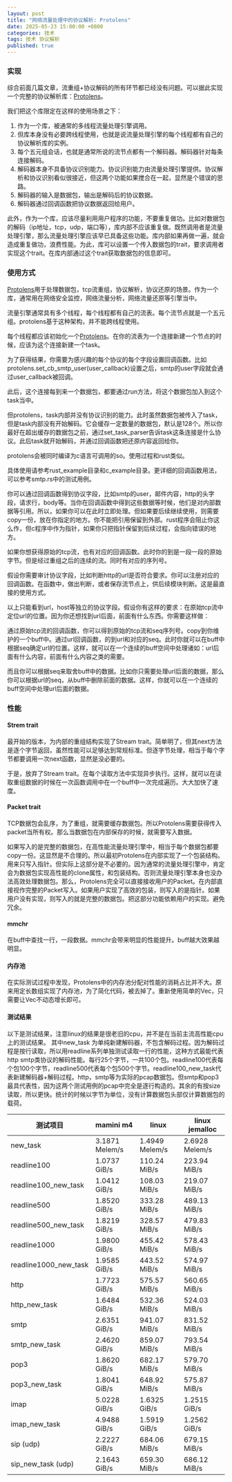 ```yaml
---
layout: post
title: "网络流量处理中的协议解析: Protolens"
date: 2025-05-23 15:00:00 +0800
categories: 技术
tags: 技术 协议解析
published: true
---
```


### 实现
综合前面几篇文章，流重组+协议解码的所有环节都已经没有问题。可以据此实现一个完整的协议解析库：[Protolens](https://github.com/chunhuitrue/protolens)。

我们把这个库限定在这样的使用场景之下：
1. 作为一个库，被通常的多线程流量处理引擎调用。
2. 但库本身没有必要跨线程使用，也就是说流量处理引擎的每个线程都有自己的协议解析库的实例。
3. 每个五元组会话，也就是通常所说的流节点都有一个解码器。解码器针对每条连接解码。
4. 解码器本身不具备协议识别能力。协议识别能力由流量处理引擎提供。协议解析和协议识别看似很接近，但这两个功能如果搅合在一起，显然是个错误的思路。
5. 解码器的输入是数据包，输出是解码后的协议数据。
6. 解码器通过回调函数把协议数据返回给用户。

此外，作为一个库，应该尽量利用用户程序的功能，不要重复做功。比如对数据包的解码（ip地址，tcp，udp，端口等），库内部不应该重复做。既然调用者是流量处理引擎，那么流量处理引擎应该早已具备这些功能。库内部如果再做一遍，就会造成重复做功，浪费性能。为此，库可以设置一个传入数据包的trait，要求调用者实现这个trait。在库内部通过这个trait获取数据包的信息即可。

### 使用方式
[Protolens](https://github.com/chunhuitrue/protolens)用于处理数据包，tcp流重组，协议解析，协议还原的场景。作为一个库，通常用在网络安全监控，网络流量分析，网络流量还原等引擎当中。

流量引擎通常具有多个线程，每个线程都有自己的流表。每个流节点就是一个五元组。protolens基于这种架构，并不能跨线程使用。

每个线程都应该初始化一个[Protolens](https://github.com/chunhuitrue/protolens)。在你的流表为一个连接新建一个节点的时候，应该为这个连接新建一个task。

为了获得结果，你需要为感兴趣的每个协议的每个字段设置回调函数。比如        protolens.set_cb_smtp_user(user_callback)设置之后，smtp的user字段就会通过user_callback被回调。

此后，这个连接每到来一个数据包，都要通过run方法，将这个数据包加入到这个task当中。

但protolens，task内部并没有协议识别的能力。此时虽然数据包被传入了task，但是task内部没有开始解码。它会缓存一定数量的数据包，默认是128个。所以你最好在超出缓存的数据包之前，通过set_task_parser告诉task这条连接是什么协议。此后task就开始解码，并通过回调函数把还原内容返回给你。

protolens会被同时编译为c语言可调用的so。使用过程和rust类似。

具体使用请参考rust_example目录和c_example目录。更详细的回调函数用法，可以参考smtp.rs中的测试用例。

你可以通过回调函数得到协议字段，比如smtp的user，邮件内容，http的头字段，请求行，body等。当你在回调函数中得到这些数据等时候，他们是对内部数据等引用。所以，如果你可以在此时立即处理。但如果要后续继续使用，则需要copy一份，放在你指定的地方。你不能把引用保留到外部。rust程序会阻止你这么作，但c程序中作为指针，如果你只把指针保留到后续过程，会指向错误的地方。

如果你想获得原始的tcp流，也有对应的回调函数。此时你的到是一段一段的原始字节。但是经过重组之后的连续的流。同时有对应的序列号。

假设你需要审计协议字段，比如判断http的url是否符合要求。你可以注册对应的回调函数。在函数中，做出判断，或者保存流节点上，供后续模块判断。这是最直接的使用方式。

以上只能看到url，host等独立的协议字段。假设你有这样的要求：在原始tcp流中定位url的位置。因为你还想找到url后面，前面有什么东西。你需要这样做：

通过原始tcp流的回调函数，你可以得到原始的tcp流和seq序列号。copy到你维护的一个buff中。通过url回调函数，的到url和对应的seq。此时你就可以在buff中根据seq确定url的位置。这样，就可以在一个连续的buff空间中处理诸如：url后面有什么内容，前面有什么内容之类的需要。

而且你可以根据seq来取舍buff中的数据。比如你只需要处理url后面的数据，那么你可以根据url的seq，从buff中删除前面的数据。这样，你就可以在一个连续的buff空间中处理url后面的数据。

### 性能

#### Strem trait
最开始的版本，为内部的重组结构实现了Stream trait。简单明了，但其next方法是逐个字节返回，虽然性能可以足够达到常规标准。但逐字节处理，相当于每个字节都要调用一次next函数，显然是没必要的。

于是，放弃了Stream trait。在每个读取方法中实现异步执行。这样，就可以在读取重组数据的时候在一次函数调用中在一个buff中一次完成遍历。大大加快了速度。

#### Packet trait
TCP数据包会乱序，为了重组，就需要缓存数据包。所以Protolens需要获得传入packet当所有权。那么当数据包在内部保存的时候，就需要写入数据。

如果写入的是完整的数据包，在高性能流量处理引擎中，相当于每个数据包都要copy一份。这显然是不合理的。所以最初Protolens在内部实现了一个包装结构。用来只写入指针。但实际上这部分是不必要的。因为通常的流量处理引擎中，肯定会为数据包实现高性能的clone属性，和包装结构。否则流量处理引擎本身也没办法高效处理数据包。那么，Protolens完全可以直接接收用户的Packet。在内部直接视作完整的Packet写入。如果用户实现了高效的包装，则写入的是指针。如果用户没有实现，则写入的就是完整的数据包。把这部分功能依赖用户的实现。避免冗余。

#### mmchr
在buff中查找一行，一段数据。mmchr会带来明显的性能提升。buff越大效果越明显。

#### 内存池
在实际测试过程中发现，Protolens中的内存池分配对性能的消耗占比并不大。原来用定长数组实现了内存池，为了简化代码，被去掉了。重新使用简单的Vec，只需要让Vec不动态增长即可。

#### 测试结果
以下是测试结果，注意linux的结果是很老旧的cpu，并不是在当前主流高性能cpu上的测试结果。
其中new_task 为单纯新建解码器，不包含解码过程。因为解码过程是按行读取，所以用readline系列单独测试读取一行的性能，这种方式最能代表http smtp类协议的解码性能。每行25个字节，一共100个包。readline100代表每个包100个字节，readline500代表每个包500个字节。readline100_new_task代表新建解码器+解码过程。http，smtp等为实际的pcap数据包。但smtp和pop3最具代表性，因为这两个测试用例的pcap中完全是逐行构造的。其余的有按size读取，所以更快。统计的时候以字节为单位，没有计算数据包头部仅计算数据包的载荷。

| 测试项目 | mamini m4 | linux | linux jemalloc |
|----------|------------|--------|---------------|
| new_task | 3.1871 Melem/s | 1.4949 Melem/s | 2.6928 Melem/s |
| readline100 | 1.0737 GiB/s | 110.24 MiB/s | 223.94 MiB/s |
| readline100_new_task | 1.0412 GiB/s | 108.03 MiB/s | 219.07 MiB/s |
| readline500 | 1.8520 GiB/s | 333.28 MiB/s | 489.13 MiB/s |
| readline500_new_task | 1.8219 GiB/s | 328.57 MiB/s | 479.83 MiB/s |
| readline1000 | 1.9800 GiB/s | 455.42 MiB/s | 578.43 MiB/s |
| readline1000_new_task | 1.9585 GiB/s | 443.52 MiB/s | 574.97 MiB/s |
| http | 1.7723 GiB/s | 575.57 MiB/s | 560.65 MiB/s |
| http_new_task | 1.6484 GiB/s | 532.36 MiB/s | 524.03 MiB/s |
| smtp | 2.6351 GiB/s | 941.07 MiB/s | 831.52 MiB/s |
| smtp_new_task | 2.4620 GiB/s | 859.07 MiB/s | 793.54 MiB/s |
| pop3 | 1.8620 GiB/s | 682.17 MiB/s | 579.70 MiB/s |
| pop3_new_task | 1.8041 GiB/s | 648.92 MiB/s | 575.87 MiB/s |
| imap | 5.0228 GiB/s | 1.6325 GiB/s | 1.2515 GiB/s |
| imap_new_task | 4.9488 GiB/s | 1.5919 GiB/s | 1.2562 GiB/s |
| sip (udp) | 2.2227 GiB/s | 684.06 MiB/s | 679.15 MiB/s |
| sip_new_task (udp) | 2.1643 GiB/s | 659.30 MiB/s | 686.12 MiB/s |


